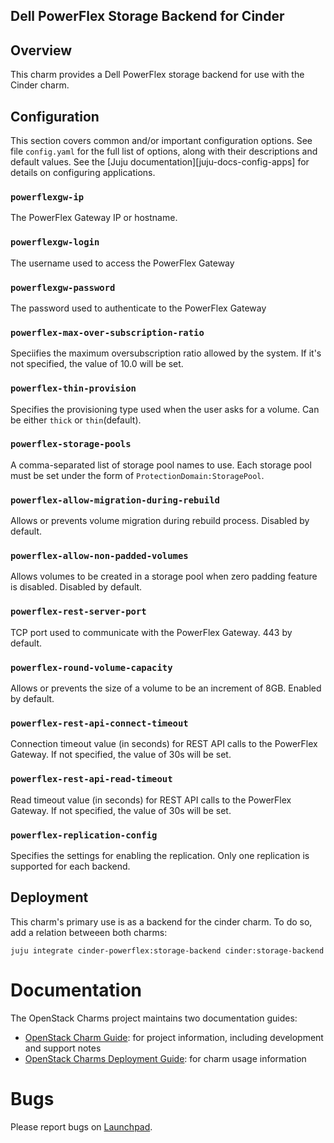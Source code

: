 Dell PowerFlex Storage Backend for Cinder
-----------------------------------------

## Overview

This charm provides a Dell PowerFlex storage backend for use with the Cinder charm.

## Configuration

This section covers common and/or important configuration options. See file `config.yaml` for the full list of options, along with their descriptions and default values. See the [Juju documentation][juju-docs-config-apps] for details on configuring applications.

### `powerflexgw-ip`

The PowerFlex Gateway IP or hostname.

### `powerflexgw-login`

The username used to access the PowerFlex Gateway

### `powerflexgw-password`

The password used to authenticate to the PowerFlex Gateway

### `powerflex-max-over-subscription-ratio`

Speciifies the maximum oversubscription ratio allowed by the system. If it's not specified, the value of 10.0 will be set.

### `powerflex-thin-provision`

Specifies the provisioning type used when the user asks for a volume. Can be either `thick` or `thin`(default).

### `powerflex-storage-pools`

A comma-separated list of storage pool names to use. Each storage pool must be set under the form of `ProtectionDomain:StoragePool`.

### `powerflex-allow-migration-during-rebuild`

Allows or prevents volume migration during rebuild process. Disabled by default.

### `powerflex-allow-non-padded-volumes`

Allows volumes to be created in a storage pool when zero padding feature is disabled. Disabled by default.

### `powerflex-rest-server-port`

TCP port used to communicate with the PowerFlex Gateway. 443 by default.

### `powerflex-round-volume-capacity`

Allows or prevents the size of a volume to be an increment of 8GB. Enabled by default.

### `powerflex-rest-api-connect-timeout`

Connection timeout value (in seconds) for REST API calls to the PowerFlex Gateway. If not specified, the value of 30s will be set.

### `powerflex-rest-api-read-timeout`

Read timeout value (in seconds) for REST API calls to the PowerFlex Gateway. If not specified, the value of 30s will be set.

### `powerflex-replication-config`

Specifies the settings for enabling the replication. Only one replication is supported for each backend.

## Deployment

This charm's primary use is as a backend for the cinder charm. To do so, add a relation betweeen both charms:

    juju integrate cinder-powerflex:storage-backend cinder:storage-backend


# Documentation

The OpenStack Charms project maintains two documentation guides:

* [OpenStack Charm Guide][cg]: for project information, including development
  and support notes
* [OpenStack Charms Deployment Guide][cdg]: for charm usage information

[cg]: https://docs.openstack.org/charm-guide
[cdg]: https://docs.openstack.org/project-deploy-guide/charm-deployment-guide

# Bugs

Please report bugs on [Launchpad](https://bugs.launchpad.net/charm-cinder-solidfire/+filebug).
